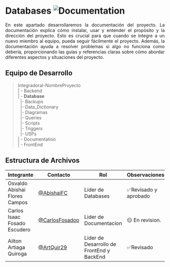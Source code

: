 # Databases ![Documentation](https://img.shields.io/badge/Documentation-Yes-brightgreen)

<p align = justify>
En este apartado desarrollaremos la documentación del proyecto. La documentación explica cómo instalar, usar y entender el propósito y la dirección del proyecto. Esto es crucial para que cuando se integre a un nuevo miembro al equipo, pueda seguir fácilmente el proyecto. Además, la documentación ayuda a resolver problemas si algo no funciona como debería, proporcionando las  guías y referencias claras sobre cómo abordar diferentes aspectos y situaciones del proyecto.
</p>

## Equipo de Desarrollo
>IntegradoraI-NombreProyecto<br>
>| - Backend <br>
>| - **Database**<br>
>&nbsp;&nbsp;|- Backups<br>
>&nbsp;&nbsp;|- Data_Dictionary<br>
>&nbsp;&nbsp;|- Diagramas<br>
>&nbsp;&nbsp;|- Queries<br>
>&nbsp;&nbsp;|- Scripts<br>
>&nbsp;&nbsp;|- Triggers<br>
>&nbsp;&nbsp;|- USPs<br>
>| - Documentation<br>
>| - FrontEnd


## Estructura de Archivos
|Integrante|Contacto|Rol|Observaciones|
|------------|--------|---|---|
|Osvaldo Abishai Flores Campos|[@AbishaiFC](https://github.com/AbishaiFC)|Lider de Databases|✅Revisado y aprobado|
|Carlos Isaac Fosado Escudero|[@CarlosFosadoo](https://github.com/CarlosFosadoo)|Lider de Documentacion|😐 En revision.|
|Ailton Artiaga Quiroga|[@ArtQuir29](https://github.com/ArtQuir29)|Lider de Desarrollo de FrontEnd y BackEnd | ✅Revisado|
